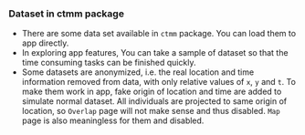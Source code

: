 ### Dataset in ctmm package
- There are some data set available in `ctmm` package. You can load them to app directly.
- In exploring app features, You can take a sample of dataset so that the time consuming tasks can be finished quickly.
- Some datasets are anonymized, i.e. the real location and time information removed from data, with only relative values of `x`, `y` and `t`. To make them work in app, fake origin of location and time are added to simulate normal dataset. All individuals are projected to same origin of location, so `Overlap` page will not make sense and thus disabled. `Map` page is also meaningless for them and disabled.
